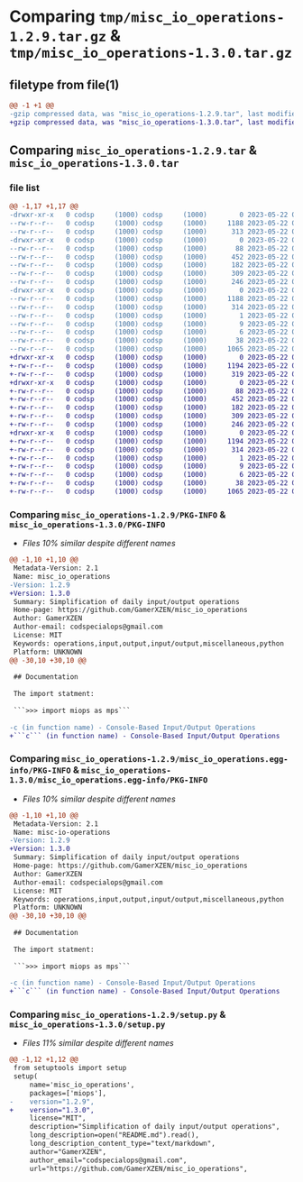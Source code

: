 # Comparing `tmp/misc_io_operations-1.2.9.tar.gz` & `tmp/misc_io_operations-1.3.0.tar.gz`

## filetype from file(1)

```diff
@@ -1 +1 @@
-gzip compressed data, was "misc_io_operations-1.2.9.tar", last modified: Mon May 22 03:04:03 2023, max compression
+gzip compressed data, was "misc_io_operations-1.3.0.tar", last modified: Mon May 22 03:05:01 2023, max compression
```

## Comparing `misc_io_operations-1.2.9.tar` & `misc_io_operations-1.3.0.tar`

### file list

```diff
@@ -1,17 +1,17 @@
-drwxr-xr-x   0 codsp     (1000) codsp     (1000)        0 2023-05-22 03:04:03.499469 misc_io_operations-1.2.9/
--rw-r--r--   0 codsp     (1000) codsp     (1000)     1188 2023-05-22 03:04:03.499469 misc_io_operations-1.2.9/PKG-INFO
--rw-r--r--   0 codsp     (1000) codsp     (1000)      313 2023-05-22 03:03:15.000000 misc_io_operations-1.2.9/README.md
-drwxr-xr-x   0 codsp     (1000) codsp     (1000)        0 2023-05-22 03:04:03.499469 misc_io_operations-1.2.9/miops/
--rw-r--r--   0 codsp     (1000) codsp     (1000)       88 2023-05-22 02:23:07.000000 misc_io_operations-1.2.9/miops/__init__.py
--rw-r--r--   0 codsp     (1000) codsp     (1000)      452 2023-05-22 02:22:33.000000 misc_io_operations-1.2.9/miops/file_ops.py
--rw-r--r--   0 codsp     (1000) codsp     (1000)      182 2023-05-22 02:22:23.000000 misc_io_operations-1.2.9/miops/io_ops.py
--rw-r--r--   0 codsp     (1000) codsp     (1000)      309 2023-05-22 02:21:31.000000 misc_io_operations-1.2.9/miops/rand_ops.py
--rw-r--r--   0 codsp     (1000) codsp     (1000)      246 2023-05-22 02:22:14.000000 misc_io_operations-1.2.9/miops/url_ops.py
-drwxr-xr-x   0 codsp     (1000) codsp     (1000)        0 2023-05-22 03:04:03.499469 misc_io_operations-1.2.9/misc_io_operations.egg-info/
--rw-r--r--   0 codsp     (1000) codsp     (1000)     1188 2023-05-22 03:04:03.000000 misc_io_operations-1.2.9/misc_io_operations.egg-info/PKG-INFO
--rw-r--r--   0 codsp     (1000) codsp     (1000)      314 2023-05-22 03:04:03.000000 misc_io_operations-1.2.9/misc_io_operations.egg-info/SOURCES.txt
--rw-r--r--   0 codsp     (1000) codsp     (1000)        1 2023-05-22 03:04:03.000000 misc_io_operations-1.2.9/misc_io_operations.egg-info/dependency_links.txt
--rw-r--r--   0 codsp     (1000) codsp     (1000)        9 2023-05-22 03:04:03.000000 misc_io_operations-1.2.9/misc_io_operations.egg-info/requires.txt
--rw-r--r--   0 codsp     (1000) codsp     (1000)        6 2023-05-22 03:04:03.000000 misc_io_operations-1.2.9/misc_io_operations.egg-info/top_level.txt
--rw-r--r--   0 codsp     (1000) codsp     (1000)       38 2023-05-22 03:04:03.499469 misc_io_operations-1.2.9/setup.cfg
--rw-r--r--   0 codsp     (1000) codsp     (1000)     1065 2023-05-22 03:03:54.000000 misc_io_operations-1.2.9/setup.py
+drwxr-xr-x   0 codsp     (1000) codsp     (1000)        0 2023-05-22 03:05:01.289760 misc_io_operations-1.3.0/
+-rw-r--r--   0 codsp     (1000) codsp     (1000)     1194 2023-05-22 03:05:01.289760 misc_io_operations-1.3.0/PKG-INFO
+-rw-r--r--   0 codsp     (1000) codsp     (1000)      319 2023-05-22 03:04:42.000000 misc_io_operations-1.3.0/README.md
+drwxr-xr-x   0 codsp     (1000) codsp     (1000)        0 2023-05-22 03:05:01.289760 misc_io_operations-1.3.0/miops/
+-rw-r--r--   0 codsp     (1000) codsp     (1000)       88 2023-05-22 02:23:07.000000 misc_io_operations-1.3.0/miops/__init__.py
+-rw-r--r--   0 codsp     (1000) codsp     (1000)      452 2023-05-22 02:22:33.000000 misc_io_operations-1.3.0/miops/file_ops.py
+-rw-r--r--   0 codsp     (1000) codsp     (1000)      182 2023-05-22 02:22:23.000000 misc_io_operations-1.3.0/miops/io_ops.py
+-rw-r--r--   0 codsp     (1000) codsp     (1000)      309 2023-05-22 02:21:31.000000 misc_io_operations-1.3.0/miops/rand_ops.py
+-rw-r--r--   0 codsp     (1000) codsp     (1000)      246 2023-05-22 02:22:14.000000 misc_io_operations-1.3.0/miops/url_ops.py
+drwxr-xr-x   0 codsp     (1000) codsp     (1000)        0 2023-05-22 03:05:01.289760 misc_io_operations-1.3.0/misc_io_operations.egg-info/
+-rw-r--r--   0 codsp     (1000) codsp     (1000)     1194 2023-05-22 03:05:01.000000 misc_io_operations-1.3.0/misc_io_operations.egg-info/PKG-INFO
+-rw-r--r--   0 codsp     (1000) codsp     (1000)      314 2023-05-22 03:05:01.000000 misc_io_operations-1.3.0/misc_io_operations.egg-info/SOURCES.txt
+-rw-r--r--   0 codsp     (1000) codsp     (1000)        1 2023-05-22 03:05:01.000000 misc_io_operations-1.3.0/misc_io_operations.egg-info/dependency_links.txt
+-rw-r--r--   0 codsp     (1000) codsp     (1000)        9 2023-05-22 03:05:01.000000 misc_io_operations-1.3.0/misc_io_operations.egg-info/requires.txt
+-rw-r--r--   0 codsp     (1000) codsp     (1000)        6 2023-05-22 03:05:01.000000 misc_io_operations-1.3.0/misc_io_operations.egg-info/top_level.txt
+-rw-r--r--   0 codsp     (1000) codsp     (1000)       38 2023-05-22 03:05:01.289760 misc_io_operations-1.3.0/setup.cfg
+-rw-r--r--   0 codsp     (1000) codsp     (1000)     1065 2023-05-22 03:04:45.000000 misc_io_operations-1.3.0/setup.py
```

### Comparing `misc_io_operations-1.2.9/PKG-INFO` & `misc_io_operations-1.3.0/PKG-INFO`

 * *Files 10% similar despite different names*

```diff
@@ -1,10 +1,10 @@
 Metadata-Version: 2.1
 Name: misc_io_operations
-Version: 1.2.9
+Version: 1.3.0
 Summary: Simplification of daily input/output operations
 Home-page: https://github.com/GamerXZEN/misc_io_operations
 Author: GamerXZEN
 Author-email: codspecialops@gmail.com
 License: MIT
 Keywords: operations,input,output,input/output,miscellaneous,python
 Platform: UNKNOWN
@@ -30,10 +30,10 @@
 
 ## Documentation
 
 The import statment:
 
 ```>>> import miops as mps```
 
-c (in function name) - Console-Based Input/Output Operations
+```c``` (in function name) - Console-Based Input/Output Operations
```

### Comparing `misc_io_operations-1.2.9/misc_io_operations.egg-info/PKG-INFO` & `misc_io_operations-1.3.0/misc_io_operations.egg-info/PKG-INFO`

 * *Files 10% similar despite different names*

```diff
@@ -1,10 +1,10 @@
 Metadata-Version: 2.1
 Name: misc-io-operations
-Version: 1.2.9
+Version: 1.3.0
 Summary: Simplification of daily input/output operations
 Home-page: https://github.com/GamerXZEN/misc_io_operations
 Author: GamerXZEN
 Author-email: codspecialops@gmail.com
 License: MIT
 Keywords: operations,input,output,input/output,miscellaneous,python
 Platform: UNKNOWN
@@ -30,10 +30,10 @@
 
 ## Documentation
 
 The import statment:
 
 ```>>> import miops as mps```
 
-c (in function name) - Console-Based Input/Output Operations
+```c``` (in function name) - Console-Based Input/Output Operations
```

### Comparing `misc_io_operations-1.2.9/setup.py` & `misc_io_operations-1.3.0/setup.py`

 * *Files 11% similar despite different names*

```diff
@@ -1,12 +1,12 @@
 from setuptools import setup
 setup(
     name='misc_io_operations',
     packages=['miops'],
-    version="1.2.9",
+    version="1.3.0",
     license="MIT",
     description="Simplification of daily input/output operations",
     long_description=open("README.md").read(),
     long_description_content_type="text/markdown",
     author="GamerXZEN",
     author_email="codspecialops@gmail.com",
     url="https://github.com/GamerXZEN/misc_io_operations",
```

